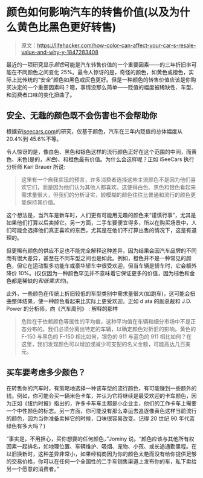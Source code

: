 # 颜色如何影响汽车的转售价值(以及为什么黄色比黑色更好转售)

> 原文：<https://lifehacker.com/how-color-can-affect-your-car-s-resale-value-and-why-y-1847283408>

最近的一项研究显示*颜色*可能是汽车转售价值的一个重要因素——的三年折旧率可能在不同颜色之间变化 25%。最令人惊讶的是，奇怪的颜色，如黄色或橙色，实际上比传统的“安全”颜色如黑色或灰色更好。但是一种颜色的转售价值应该是你购买决定的一个重要因素吗？嗯，事情没那么简单——贬值的幅度被稀缺性、车型、和消费者口味的变化扭曲了。



## 安全、无趣的颜色既不会伤害也不会帮助你

根据安[iseecars.com](https://www.iseecars.com/car-color-study)的研究，仅基于颜色，汽车在三年内贬值的总体幅度从 20.4%到 45.6%不等。

令人惊讶的是，像白色、黑色和银色这样的流行颜色正好在这个范围的中间，而黄色、米色(是的，*米色*)、和橙色最有价值。为什么会这样呢？正如 iSeeCars 执行分析师 Karl Brauer 所说:

> 这里有一个自我实现的预言，许多消费者选择这些主流颜色不是因为他们喜欢它们，而是因为他们认为其他人都喜欢。这使得白色、黑色和银色看起来需求量很大，但我们的分析证实，较模糊的颜色往往比普通和流行的颜色更能保持其价值。

这个想法是，当汽车是新车时，人们更有可能用无趣的颜色来“谨慎行事”，尤其是如果他们打算以后卖掉它。另一方面，二手车要便宜得多，所以在购买场景中，人们可能会选择他们真正喜欢的东西，尤其是在他们不打算出售的情况下，这是有道理的。

但更稀有颜色的供应不足也不能完全解释这种差异，因为结果会因汽车品牌的不同而有很大差异，甚至在不同车型之间也是如此。例如，橙色并不是一种常见的颜色，但它在运动型多功能车或豪华轿车中很受欢迎，但当车辆是轿车时，它会额外降价 10%。(仅仅因为一种颜色罕见并不意味着它保证更多的价值，因为棕色和金色都是稀缺的*和低需求的*)。

此外，一些颜色在传统上折旧较低的车型类别中需求量很大(如跑车)，这可能会扭曲整体结果，使一种颜色看起来比实际上更受欢迎。正如 d ata 的副总裁和 J.D. Power 的分析师，向《汽车周刊》 :
解释的那样

> 危险在于依赖颜色等属性的平均值，这种平均值在车辆和细分市场中不是正态分布的。我们必须分离出特定的车辆，以确定颜色对折旧的影响。黄色的 F-150 与黑色的 F-150 相比如何，银色的 911 与蓝色的 911 相比如何？在这里，我们发现颜色可以增加或减少可支配的名义金额，可能高达几百美元。

## 买车要考虑多少颜色？

在转售你的汽车时，有策略地选择一种该车型的流行颜色，有可能赚到一些额外的钱。例如，你可能会买一辆米色卡车，并认为它将继续是最受欢迎的卡车颜色，因为正如《纽约时报》指出的，许多卡车车主都是小企业主，他们的工作卡车上需要一个中性颜色的标志。另一方面，你可能没有那么幸运去追逐像黄色这样当前流行的颜色，因为当你准备卖掉它的时候，口味很容易改变。记得 20 世纪 90 年代蓝绿色有多大吗？)

“事实是，不用担心，买你想要的任何颜色，”Jominy 说。“颜色应该与其他所有权因素一起排名，如地理位置、车辆维护、吸烟、宠物、小孩、或长途通勤里程。在以旧换新时，这种差异非常小，如果经销商因为你的颜色太艳而没有给你提供足够的交易价格，你可以在任何一个全国性的二手车销售渠道上发布你的车，私下卖给另一个愿意的消费者。”